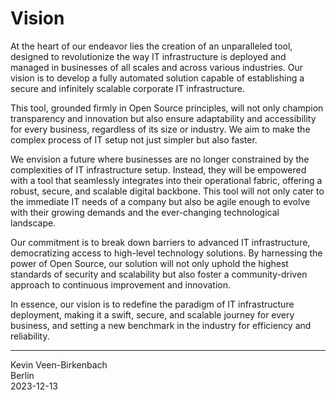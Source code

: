 # Vision

At the heart of our endeavor lies the creation of an unparalleled tool, designed to revolutionize the way IT infrastructure is deployed and managed in businesses of all scales and across various industries. Our vision is to develop a fully automated solution capable of establishing a secure and infinitely scalable corporate IT infrastructure.

This tool, grounded firmly in Open Source principles, will not only champion transparency and innovation but also ensure adaptability and accessibility for every business, regardless of its size or industry. We aim to make the complex process of IT setup not just simpler but also faster.

We envision a future where businesses are no longer constrained by the complexities of IT infrastructure setup. Instead, they will be empowered with a tool that seamlessly integrates into their operational fabric, offering a robust, secure, and scalable digital backbone. This tool will not only cater to the immediate IT needs of a company but also be agile enough to evolve with their growing demands and the ever-changing technological landscape.

Our commitment is to break down barriers to advanced IT infrastructure, democratizing access to high-level technology solutions. By harnessing the power of Open Source, our solution will not only uphold the highest standards of security and scalability but also foster a community-driven approach to continuous improvement and innovation.

In essence, our vision is to redefine the paradigm of IT infrastructure deployment, making it a swift, secure, and scalable journey for every business, and setting a new benchmark in the industry for efficiency and reliability.

---

Kevin Veen-Birkenbach  
Berlin  
2023-12-13
